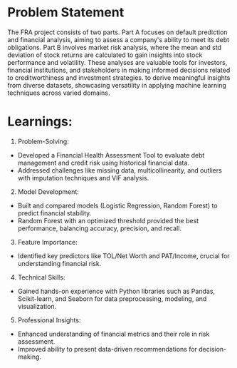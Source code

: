 # Problem Statement
The FRA project consists of two parts. Part A focuses on default prediction and financial analysis, aiming to assess a company's ability to meet its debt obligations. Part B involves market risk analysis, where the mean and std deviation of stock returns are calculated to gain insights into stock performance and volatility. These analyses are valuable tools for investors, financial institutions, and stakeholders in making informed decisions related to creditworthiness and investment strategies.
 to derive meaningful insights from diverse datasets, showcasing versatility in applying machine learning techniques across varied domains.
# Learnings:
1. Problem-Solving:
* Developed a Financial Health Assessment Tool to evaluate debt management and credit risk using historical financial data.
* Addressed challenges like missing data, multicollinearity, and outliers with imputation techniques and VIF analysis.
2. Model Development:
* Built and compared models (Logistic Regression, Random Forest) to predict financial stability.
* Random Forest with an optimized threshold provided the best performance, balancing accuracy, precision, and recall.
3. Feature Importance:
* Identified key predictors like TOL/Net Worth and PAT/Income, crucial for understanding financial risk.
4. Technical Skills:
* Gained hands-on experience with Python libraries such as Pandas, Scikit-learn, and Seaborn for data preprocessing, modeling, and visualization.
5. Professional Insights:
* Enhanced understanding of financial metrics and their role in risk assessment.
* Improved ability to present data-driven recommendations for decision-making.
